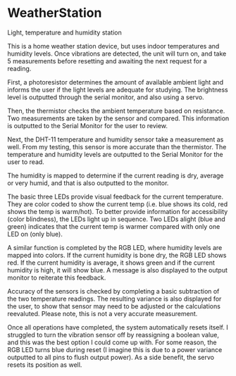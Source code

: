 # WeatherStation
Light, temperature and humidity station


This is a home weather station device, but uses indoor temperatures and humidity levels. 
Once vibrations are detected, the unit will turn on, and take 5 measurements before resetting and awaiting the next request for a reading. 

First, a photoresistor determines the amount of available ambient light and informs
the user if the light levels are adequate for studying. The brightness level is outputted through
the serial monitor, and also using a servo.

 Then, the thermistor checks the ambient temperature based on resistance. Two measurements
 are taken by the sensor and compared. This information is outputted to the Serial Monitor for
 the user to review. 
 
 Next, the DHT-11 temperature and humidity sensor take a measurement as well. From my testing,
 this sensor is more accurate than the thermistor. The temperature and humidity levels are outputted
 to the Serial Monitor for the user to read. 
 
 The humidity is mapped to determine if the current reading is dry, average or very humid, and that
 is also outputted to the monitor. 
 
 The basic three LEDs provide visual feedback for the current temperature. They are color coded
 to show the current temp (i.e. blue shows its cold, red shows the temp is warm/hot). To better provide
 information for accessibility (color blindness), the LEDs light up in sequence. Two LEDs alight 
 (blue and green) indicates that the current temp is warmer compared with only one LED on (only blue). 
  
 A similar function is completed by the RGB LED, where humidity levels are mapped into colors. If
 the current humidity is bone dry, the RGB LED shows red. If the current humidity is average, it shows green
 and if the current humidity is high, it will show blue. A message is also displayed to the output monitor to 
 reiterate this feedback.
 
 Accuracy of the sensors is checked by completing a basic subtraction of the two temperature readings.
 The resulting variance is also displayed for the user, to show that sensor may need to be adjusted or
 the calculations reevaluted. Please note, this is not a very accurate measurement.
 
 Once all operations have completed, the system automatically resets itself. I struggled to turn the vibration 
 sensor off by reassigning a boolean value, and this was the best option I could come up with. For some reason,
 the RGB LED turns blue during reset (I imagine this is due to a power variance outputted to all pins to flush 
 output power). As a side benefit, the servo resets its position as well.
